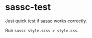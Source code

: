 # sassc-test

Just quick test if [sassc](https://github.com/sass/sassc) works correctly.

Run `sassc style.scss > style.css`.
